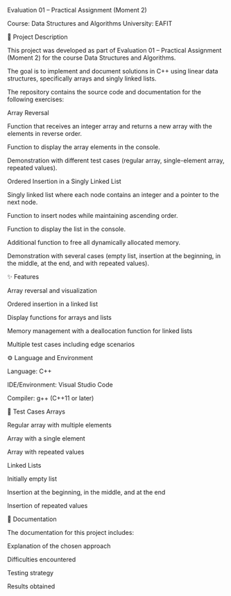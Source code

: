 Evaluation 01 – Practical Assignment (Moment 2)

Course: Data Structures and Algorithms
University: EAFIT

📖 Project Description

This project was developed as part of Evaluation 01 – Practical Assignment (Moment 2) for the course Data Structures and Algorithms.

The goal is to implement and document solutions in C++ using linear data structures, specifically arrays and singly linked lists.

The repository contains the source code and documentation for the following exercises:

Array Reversal

Function that receives an integer array and returns a new array with the elements in reverse order.

Function to display the array elements in the console.

Demonstration with different test cases (regular array, single-element array, repeated values).

Ordered Insertion in a Singly Linked List

Singly linked list where each node contains an integer and a pointer to the next node.

Function to insert nodes while maintaining ascending order.

Function to display the list in the console.

Additional function to free all dynamically allocated memory.

Demonstration with several cases (empty list, insertion at the beginning, in the middle, at the end, and with repeated values).

✨ Features

Array reversal and visualization

Ordered insertion in a linked list

Display functions for arrays and lists

Memory management with a deallocation function for linked lists

Multiple test cases including edge scenarios

⚙️ Language and Environment

Language: C++

IDE/Environment: Visual Studio Code

Compiler: g++ (C++11 or later)

🧪 Test Cases
Arrays

Regular array with multiple elements

Array with a single element

Array with repeated values

Linked Lists

Initially empty list

Insertion at the beginning, in the middle, and at the end

Insertion of repeated values

📄 Documentation

The documentation for this project includes:

Explanation of the chosen approach

Difficulties encountered

Testing strategy

Results obtained